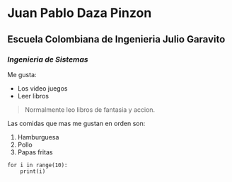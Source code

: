 # **Juan Pablo Daza Pinzon**
## Escuela Colombiana de Ingenieria Julio Garavito
### *Ingenieria de Sistemas*
Me gusta:
* Los video juegos
* Leer libros 

> Normalmente leo libros de fantasia y accion.

Las comidas que mas me gustan en orden son:

1. Hamburguesa
2. Pollo
3. Papas fritas

```
for i in range(10):
    print(i)
```
